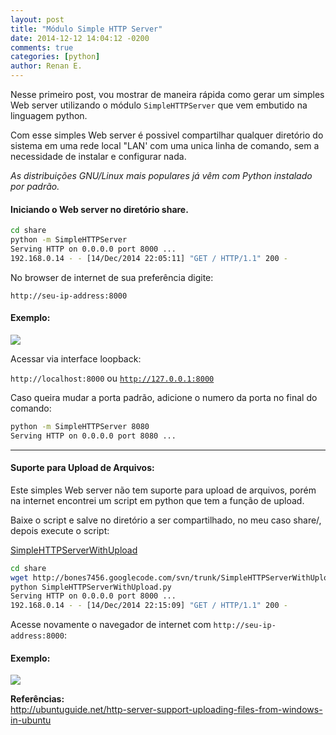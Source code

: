 ```yaml
---
layout: post
title: "Módulo Simple HTTP Server"
date: 2014-12-12 14:04:12 -0200
comments: true
categories: [python]
author: Renan E. 
---
```



Nesse primeiro post, vou mostrar de maneira rápida como gerar um simples Web server utilizando o módulo <code>SimpleHTTPServer</code> que vem embutido na linguagem python.

<!--more-->

Com esse simples Web server é possivel compartilhar qualquer diretório do sistema em uma rede local "LAN' com uma unica linha de comando, sem a necessidade de instalar e configurar nada.

*As distribuições GNU/Linux mais populares já vêm com Python instalado por padrão.*

#### Iniciando o Web server no diretório share.

```bash
cd share
python -m SimpleHTTPServer 
Serving HTTP on 0.0.0.0 port 8000 ...
192.168.0.14 - - [14/Dec/2014 22:05:11] "GET / HTTP/1.1" 200 -

``` 
No browser de internet de sua preferência digite:
 
<code>http://seu-ip-address:8000</code> 

#### Exemplo:


![](http://i63.fastpic.ru/big/2014/1215/62/a7d65d535559d3f4787c1c1787234c62.png)


Acessar via interface loopback:

<code>http://localhost:8000</code> ou <code>http://127.0.0.1:8000</code>


Caso queira mudar a porta padrão, adicione o numero da porta no final do comando:
```bash
python -m SimpleHTTPServer 8080
Serving HTTP on 0.0.0.0 port 8080 ...
```

___

#### Suporte para Upload de Arquivos:

Este simples Web server não tem suporte para upload de arquivos, porém na internet encontrei um script em python que tem a função de upload.

Baixe o script e salve no diretório a ser compartilhado, no meu caso share/, depois execute o script:

[SimpleHTTPServerWithUpload](http://bones7456.googlecode.com/svn/trunk/SimpleHTTPServerWithUpload.py "Download")


```bash
cd share
wget http://bones7456.googlecode.com/svn/trunk/SimpleHTTPServerWithUpload.py
python SimpleHTTPServerWithUpload.py 
Serving HTTP on 0.0.0.0 port 8000 ...
192.168.0.14 - - [14/Dec/2014 22:15:09] "GET / HTTP/1.1" 200 -

```
Acesse novamente o navegador de internet com <code>http://seu-ip-address:8000</code>:

#### Exemplo:

![](http://i63.fastpic.ru/big/2014/1215/f4/19797345ef3cd5d714c7100ba9a4a2f4.png)



**Referências:**<br>
http://ubuntuguide.net/http-server-support-uploading-files-from-windows-in-ubuntu





